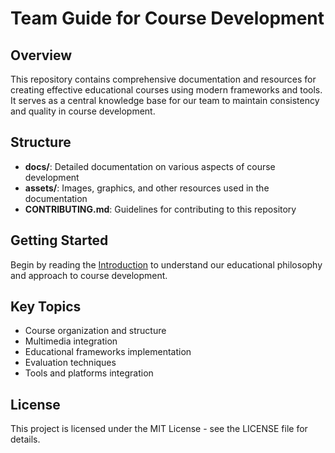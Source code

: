 # Team Guide for Course Development

## Overview
This repository contains comprehensive documentation and resources for creating effective educational courses using modern frameworks and tools. It serves as a central knowledge base for our team to maintain consistency and quality in course development.

## Structure
- **docs/**: Detailed documentation on various aspects of course development
- **assets/**: Images, graphics, and other resources used in the documentation
- **CONTRIBUTING.md**: Guidelines for contributing to this repository

## Getting Started
Begin by reading the [Introduction](docs/introduction.md) to understand our educational philosophy and approach to course development.

## Key Topics
- Course organization and structure
- Multimedia integration
- Educational frameworks implementation
- Evaluation techniques
- Tools and platforms integration

## License
This project is licensed under the MIT License - see the LICENSE file for details.
